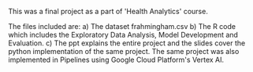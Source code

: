 This was a final project as a part of 'Health Analytics' course.

The files included are:
a) The dataset frahmingham.csv
b) The R code which includes the Exploratory Data Analysis, Model Development and Evaluation.
c) The ppt explains the entire project and the slides cover the python implementation of the same project. The same project was also implemented in Pipelines using Google Cloud Platform's Vertex AI.
